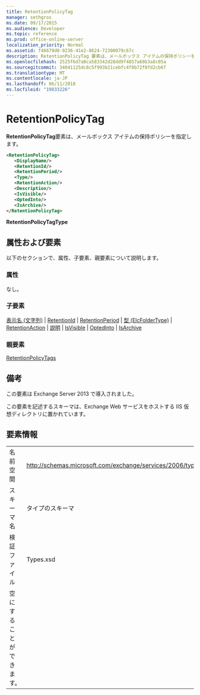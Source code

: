 ```yaml
---
title: RetentionPolicyTag
manager: sethgros
ms.date: 09/17/2015
ms.audience: Developer
ms.topic: reference
ms.prod: office-online-server
localization_priority: Normal
ms.assetid: f46679d0-9236-41e2-8624-72300079c67c
description: RetentionPolicyTag 要素は、メールボックス アイテムの保持ポリシーを指定します。
ms.openlocfilehash: 2525f6d7a0ca583342d28dd9f4857a69b3a8c05a
ms.sourcegitcommit: 34041125dc8c5f993b21cebfc4f8b72f0fd2cb6f
ms.translationtype: MT
ms.contentlocale: ja-JP
ms.lasthandoff: 06/11/2018
ms.locfileid: "19833226"
---
```

# <a name="retentionpolicytag"></a>RetentionPolicyTag

**RetentionPolicyTag**要素は、メールボックス アイテムの保持ポリシーを指定します。 
  
```XML
<RetentionPolicyTag>
   <DisplayName/>
   <RetentionId/>
   <RetentionPeriod/>
   <Type/>
   <RetentionAction/>
   <Description/>
   <IsVisible/>
   <OptedInto/>
   <IsArchive/>
</RetentionPolicyTag>
```

 **RetentionPolicyTagType**
## <a name="attributes-and-elements"></a>属性および要素

以下のセクションで、属性、子要素、親要素について説明します。
  
### <a name="attributes"></a>属性

なし。
  
### <a name="child-elements"></a>子要素

[表示名 (文字列)](displayname-string.md) | [RetentionId](retentionid.md) | [RetentionPeriod](retentionperiod.md) | [型 (ElcFolderType)](type-elcfoldertype.md) | [RetentionAction](retentionaction.md) | [説明](description.md) | [IsVisible](isvisible.md)  |  [OptedInto](optedinto.md) | [IsArchive](isarchive.md)
  
### <a name="parent-elements"></a>親要素

[RetentionPolicyTags](retentionpolicytags.md)
  
## <a name="remarks"></a>備考

この要素は Exchange Server 2013 で導入されました。
  
この要素を記述するスキーマは、Exchange Web サービスをホストする IIS 仮想ディレクトリに置かれています。
  
## <a name="element-information"></a>要素情報

|||
|:-----|:-----|
|名前空間  <br/> |http://schemas.microsoft.com/exchange/services/2006/types  <br/> |
|スキーマ名  <br/> |タイプのスキーマ  <br/> |
|検証ファイル  <br/> |Types.xsd  <br/> |
|空にすることができます。  <br/> ||
   

